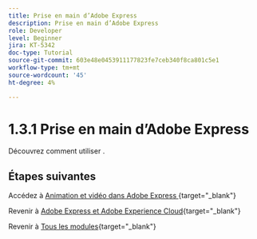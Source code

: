 ```yaml
---
title: Prise en main d’Adobe Express
description: Prise en main d’Adobe Express
role: Developer
level: Beginner
jira: KT-5342
doc-type: Tutorial
source-git-commit: 603e48e0453911177823fe7ceb340f8ca801c5e1
workflow-type: tm+mt
source-wordcount: '45'
ht-degree: 4%

---
```


# 1.3.1 Prise en main d’Adobe Express

Découvrez comment utiliser .


## Étapes suivantes

Accédez à [ Animation et vidéo dans Adobe Express ](./ex2.md){target="_blank"}

Revenir à [Adobe Express et Adobe Experience Cloud](./express.md){target="_blank"}

Revenir à [Tous les modules](./../../../overview.md){target="_blank"}
